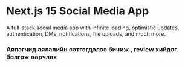 # Next.js 15 Social Media App

A full-stack social media app with infinite loading, optimistic updates, authentication, DMs, notifications, file uploads, and much more.

### Аялагчид аялалийн сэтгэгдэлээ бичиж , review хийдэг болгож өөрчлөх